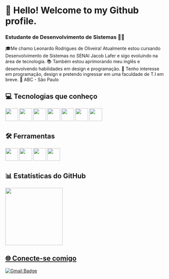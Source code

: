 # 👋 Hello! Welcome to my Github profile.
### Estudante de Desenvolvimento de Sistemas 👩‍💻
🎓Me chamo Leonardo Rodrigues de Oliveira!
Atualmente estou cursando Desenvolvimento de Sistemas no SENAI Jacob Lafer e sigo evoluindo na área de tecnologia.
📚 Também estou aprimorando meu inglês e desenvolvendo habilidades em design e programação. 
📘 Tenho interesse em programação, design e pretendo ingressar em uma faculdade de T.I em breve.
📍 ABC - São Paulo  


  ## 💻 Tecnologias que conheço

  <img src="https://cdn.jsdelivr.net/gh/devicons/devicon@latest/icons/html5/html5-original.svg" width="40" height="40" /> <img src="https://cdn.jsdelivr.net/gh/devicons/devicon@latest/icons/css3/css3-original.svg" width="40" height="40" />
  <img src="https://cdn.jsdelivr.net/gh/devicons/devicon@latest/icons/mysql/mysql-original.svg" width="40" height="40" />
  <img src="https://cdn.jsdelivr.net/gh/devicons/devicon@latest/icons/php/php-original.svg" width="40" height="40" />
  <img src="https://cdn.jsdelivr.net/gh/devicons/devicon@latest/icons/bootstrap/bootstrap-original.svg"  width="40" height="40"  />
  <img src="https://cdn.jsdelivr.net/gh/devicons/devicon@latest/icons/javascript/javascript-original.svg" width="40" height="40" />
  <img src="https://cdn.jsdelivr.net/gh/devicons/devicon@latest/icons/git/git-original.svg" width="40" height="40" />

  ## 🛠️ Ferramentas 

  <img src="https://cdn.jsdelivr.net/gh/devicons/devicon@latest/icons/vscode/vscode-original.svg" width="40" height="40" /> <img src="https://cdn.jsdelivr.net/gh/devicons/devicon@latest/icons/figma/figma-original.svg" width="40" height="40" />
  <img src="https://cdn.jsdelivr.net/gh/devicons/devicon@latest/icons/github/github-original.svg" width="40" height="40" />
  <img src="https://cdn.jsdelivr.net/gh/devicons/devicon@latest/icons/canva/canva-original.svg" width="40" height="40" />

  ## 📊 Estatísticas do GitHub
   <div>
    <a href="https://github.com/seu-usuário-aqui">
    <img loading="lazy" height="180em" src="https://github-readme-stats.vercel.app/api/top-langs/?username=LeonardoRodrigues0&layout=compact&langs_count=7&theme=dracula"/>
   </div>


## 🌐 Conecte-se comigo

![Gmail Badge](https://img.shields.io/badge/-leonardo091007@gmail.com-red?style=flat&logo=Gmail&logoColor=white)

